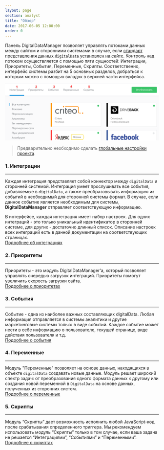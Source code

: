 ```yaml
---
layout: page
section: analyst
title: "Обзор"
date: 2017-06-05 12:00:00
order: 0
---
```


Панель DigitalDataManager позволяет управлять потоками данных между сайтом и сторонними системами в случае, если [стандарт представления данных `digitalData` установлен на сайте](/for-developer/). Контроль над потоком осуществляется с помощью пяти сущностей: Интеграции, Приоритеты, События, Переменные, Скрипты. Соответственно, интерфейс системы разбит на 5 основных разделов, добраться к которым можно с помощью вкладок в верхней части интерфейса.

![](/img/overview.1.png)

> Предварительно необходимо сделать [глобальные настройки проекта](/for-analyst/settings).

### 1. Интеграции
------
Каждая интеграция представляет собой коннектор между `digitalData` и сторонней системой. Интеграция умеет прослушивать все события, добавляемые в `digitalData`, а также преобразовывать информацию из событий в необходимый для сторонней системы формат. В случае, если данное событие является необходимым для системы, **DigitalDataManager** отправляет соответствующую информацию.

В интерфейсе, каждая интеграция имеет набор настроек. Для одних интеграций - это только уникальный идентификатор в сторонней системе, для других - достаточно длинный список. Описание настроек всех интеграций есть в данной документации на соответствующих страницах. <br />
[Подробнее об интеграциях](/for-analyst/integrations)

### 2. Приоритеты
------
Приоритеты - это модуль DigitalDataManager'а, который позволяет управлять очередью загрузок интеграций. Приоритеты помогут увеличить скорость загрузки сайта. <br />
[Подробнее о приоритетах](/for-analyst/priorities)

### 3. События
------
Событие - одна из наиболее важных составляющих digitalData. Любая информация отправляется в системы аналитики и другие маркетинговые системы только в виде событий. Каждое событие может нести в себе информацию о пользователе, текущей странице, виде действия пользователя и т.д. <br />
[Подробнее о события](/for-analyst/events)

### 4. Переменные
------
Модуль "Переменные" позволяет на основе данных, находящихся в объекте `digitalData` создавать новые данные. Модуль решает широкий спектр задач: от преобразования одного формата данных к другому или создания новой переменной в `DigitalData` на основе данных, полученных из сторонних систем. <br />
[Подробнее о переменные](/for-analyst/variables)

### 5. Скрипты
------
Модуль “Скрипты” дает возможность исполнить любой JavaScript-код после срабатывания определенного триггера. Мы рекомендуем использовать модуль “Скрипты” только в том случае, если ваша задача не решается “Интеграциями”, “Событиями” и “Переменными”. <br />
[Подробнее о скриптах](/for-analyst/scripts)